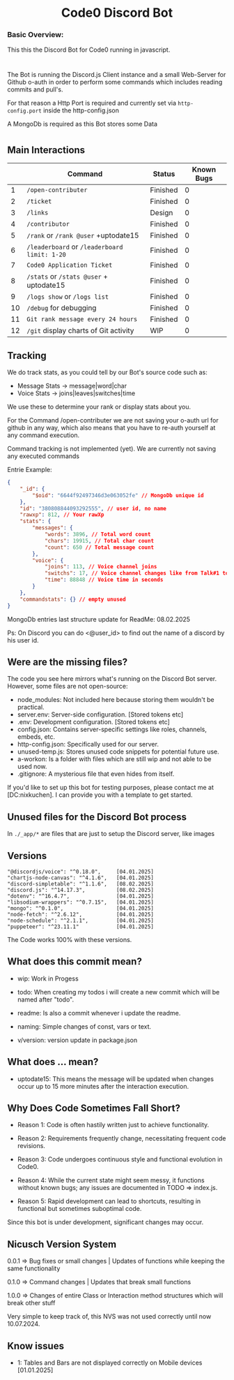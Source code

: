 <div align="center">
<h1>Code0 Discord Bot</h1>
</div>

### Basic Overview:

This this the Discord Bot for Code0 running in javascript.
#
The Bot is running the Discord.js Client instance and a small Web-Server for Github o-auth in order to perform some commands which includes reading commits and pull's.

For that reason a Http Port is required and currently set via `http-config.port` inside the http-config.json

A MongoDb is required as this Bot stores some Data
#

## Main Interactions

|     | Command                                      | Status       | Known Bugs
| --- | ---------------------------------------------| ------------ | --------- |
| 1   | `/open-contributer`                          | Finished     |         0 |
| 2   | `/ticket`                                    | Finished     |         0 |
| 3   | `/links`                                     | Design       |         0 |
| 4   | `/contributor`                               | Finished     |         0 |
| 5   | `/rank` or `/rank @user` +uptodate15         | Finished     |         0 |
| 6   | `/leaderboard` or `/leaderboard limit: 1-20` | Finished     |         0 |
| 7   | `Code0 Application Ticket`                   | Finished     |         0 |
| 8   | `/stats` or `/stats @user` + uptodate15      | Finished     |         0 |
| 9   | `/logs show` or `/logs list`                 | Finished     |         0 |
| 10  | `/debug` for debugging                       | Finished     |         0 |
| 11  | `Git rank message every 24 hours`            | Finished     |         0 |
| 12  | `/git` display charts of Git activity        | WIP          |         0 |

## Tracking

We do track stats, as you could tell by our Bot's source code such as:

- Message Stats -> message|word|char
- Voice Stats -> joins|leaves|switches|time

We use these to determine your rank or display stats about you.

For the Command /open-contributer we are not saving your o-auth url for github in any way,
which also means that you have to re-auth yourself at any command execution.

Command tracking is not implemented (yet).
We are currently not saving any executed commands

Entrie Example:
```json
{
    "_id": {
        "$oid": "6644f92497346d3e063052fe" // MongoDb unique id
    },
    "id": "380808844093292555", // user id, no name
    "rawxp": 812, // Your rawXp
    "stats": {
        "messages": {
            "words": 3896, // Total word count
            "chars": 19915, // Total char count
            "count": 650 // Total message count
        },
        "voice": {
            "joins": 113, // Voice channel joins
            "switchs": 17, // Voice channel changes like from Talk#1 to Talk#2 (while remaining connection)
            "time": 88848 // Voice time in seconds
        }
    },
    "commandstats": {} // empty unused
}
```

MongoDb entries last structure update for ReadMe: 08.02.2025

Ps: On Discord you can do <@user_id> to find out the name of a discord by his user id.

## Were are the missing files?

The code you see here mirrors what's running on the Discord Bot server. However, some files are not open-source:

- node_modules: Not included here because storing them wouldn't be practical.
- server.env: Server-side configuration. [Stored tokens etc]
- .env: Development configuration. [Stored tokens etc]
- config.json: Contains server-specific settings like roles, channels, embeds, etc.
- http-config.json: Specifically used for our server.
- unused-temp.js: Stores unused code snippets for potential future use.
- a-workon: Is a folder with files which are still wip and not able to be used now.
- .gitignore: A mysterious file that even hides from itself.

If you'd like to set up this bot for testing purposes, please contact me at [DC:nixkuchen]. I can provide you with a template to get started.

## Unused files for the Discord Bot process

In `./_app/*` are files that are just to setup the Discord server, like images

## Versions

    "@discordjs/voice": "^0.18.0",     [04.01.2025]
    "chartjs-node-canvas": "^4.1.6",   [04.01.2025]
    "discord-simpletable": "^1.1.6",   [08.02.2025]
    "discord.js": "^14.17.3",          [08.02.2025]
    "dotenv": "^16.4.7",               [04.01.2025]
    "libsodium-wrappers": "^0.7.15",   [04.01.2025]
    "mongo": "^0.1.0",                 [04.01.2025]
    "node-fetch": "^2.6.12",           [04.01.2025]
    "node-schedule": "^2.1.1",         [04.01.2025]
    "puppeteer": "^23.11.1"            [04.01.2025]

The Code works 100% with these versions.

## What does this commit mean?

- wip: Work in Progess

- todo: When creating my todos i will create a new commit which will be named after "todo".

- readme: Is also a commit whenever i update the readme.

- naming: Simple changes of const, vars or text.

- v/version: version update in package.json

## What does ... mean?

- uptodate15: This means the message will be updated when changes occur up to 15 more minutes after the interaction execution.

## Why Does Code Sometimes Fall Short?

- Reason 1: Code is often hastily written just to achieve functionality.

- Reason 2: Requirements frequently change, necessitating frequent code revisions.

- Reason 3: Code undergoes continuous style and functional evolution in Code0.

- Reason 4: While the current state might seem messy, it functions without known bugs; any issues are documented in TODO => index.js.

- Reason 5: Rapid development can lead to shortcuts, resulting in functional but sometimes suboptimal code.

Since this bot is under development, significant changes may occur.

## Nicusch Version System

0.0.1 => Bug fixes or small changes | Updates of functions while keeping the same functionality

0.1.0 => Command changes | Updates that break small functions

1.0.0 => Changes of entire Class or Interaction method structures which will break other stuff

Very simple to keep track of, this NVS was not used correctly until now 10.07.2024.

## Know issues

- 1: Tables and Bars are not displayed correctly on Mobile devices [01.01.2025]